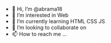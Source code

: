 - 👋 Hi, I’m @abrama18
- 👀 I’m interested in Web 
- 🌱 I’m currently learning HTML CSS JS
- 💞️ I’m looking to collaborate on 
- 📫 How to reach me ...

<!---
abrama18/abrama18 is a ✨ special ✨ repository because its `README.md` (this file) appears on your GitHub profile.
You can click the Preview link to take a look at your changes.
--->
